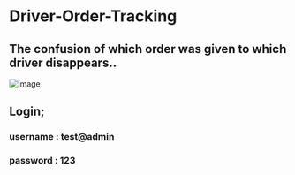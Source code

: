 # Driver-Order-Tracking

## The confusion of which order was given to which driver disappears..

![image](https://user-images.githubusercontent.com/74236869/140657733-ec593ea1-d410-4ae0-b7fe-682b1c3410e5.png)



## Login;

### username : test@admin
### password : 123


